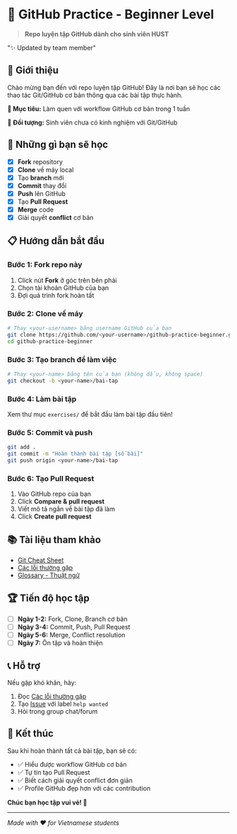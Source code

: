 # 🎯 GitHub Practice - Beginner Level

> **Repo luyện tập GitHub dành cho sinh viên HUST**

"✨ Updated by team member"

## 📖 Giới thiệu

Chào mừng bạn đến với repo luyện tập GitHub! Đây là nơi bạn sẽ học các thao tác Git/GitHub cơ bản thông qua các bài tập thực hành.

**🎯 Mục tiêu:** Làm quen với workflow GitHub cơ bản trong 1 tuần

**👥 Đối tượng:** Sinh viên chưa có kinh nghiệm với Git/GitHub

## 🚀 Những gì bạn sẽ học

- [x] **Fork** repository
- [x] **Clone** về máy local
- [x] Tạo **branch** mới
- [x] **Commit** thay đổi
- [x] **Push** lên GitHub
- [x] Tạo **Pull Request**
- [x] **Merge** code
- [x] Giải quyết **conflict** cơ bản

## 📋 Hướng dẫn bắt đầu

### Bước 1: Fork repo này
1. Click nút **Fork** ở góc trên bên phải
2. Chọn tài khoản GitHub của bạn
3. Đợi quá trình fork hoàn tất

### Bước 2: Clone về máy
```bash
# Thay <your-username> bằng username GitHub của bạn
git clone https://github.com/<your-username>/github-practice-beginner.git
cd github-practice-beginner
```

### Bước 3: Tạo branch để làm việc
```bash
# Thay <your-name> bằng tên của bạn (không dấu, không space)
git checkout -b <your-name>/bai-tap
```

### Bước 4: Làm bài tập
Xem thư mục `exercises/` để bắt đầu làm bài tập đầu tiên!

### Bước 5: Commit và push
```bash
git add .
git commit -m "Hoàn thành bài tập [số bài]"
git push origin <your-name>/bai-tap
```

### Bước 6: Tạo Pull Request
1. Vào GitHub repo của bạn
2. Click **Compare & pull request**
3. Viết mô tả ngắn về bài tập đã làm
4. Click **Create pull request**

## 📚 Tài liệu tham khảo

- [Git Cheat Sheet](./resources/git-cheatsheet.md)
- [Các lỗi thường gặp](./resources/common-issues.md)
- [Glossary - Thuật ngữ](./resources/glossary.md)

## 🏆 Tiến độ học tập

- [ ] **Ngày 1-2:** Fork, Clone, Branch cơ bản
- [ ] **Ngày 3-4:** Commit, Push, Pull Request
- [ ] **Ngày 5-6:** Merge, Conflict resolution
- [ ] **Ngày 7:** Ôn tập và hoàn thiện

## 📞 Hỗ trợ

Nếu gặp khó khăn, hãy:
1. Đọc [Các lỗi thường gặp](./resources/common-issues.md)
2. Tạo [Issue](../../issues) với label `help wanted`
3. Hỏi trong group chat/forum

## 🎉 Kết thúc

Sau khi hoàn thành tất cả bài tập, bạn sẽ có:
- ✅ Hiểu được workflow GitHub cơ bản
- ✅ Tự tin tạo Pull Request
- ✅ Biết cách giải quyết conflict đơn giản
- ✅ Profile GitHub đẹp hơn với các contribution

**Chúc bạn học tập vui vẻ! 🚀**

---

*Made with ❤️ for Vietnamese students*
